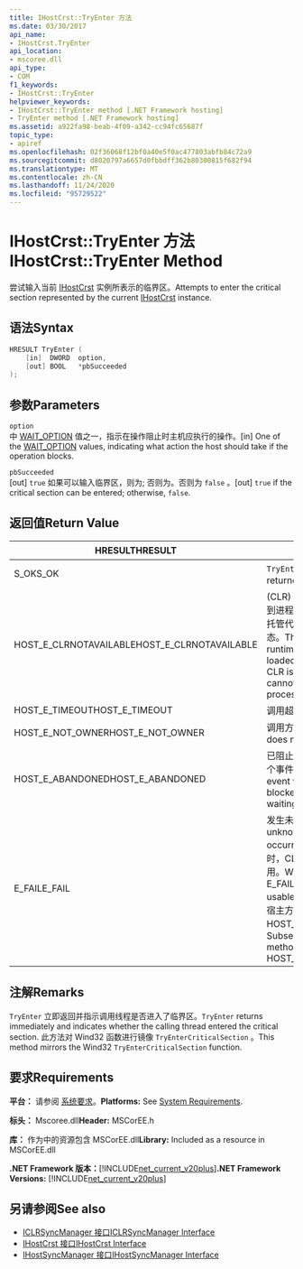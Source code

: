 ```yaml
---
title: IHostCrst::TryEnter 方法
ms.date: 03/30/2017
api_name:
- IHostCrst.TryEnter
api_location:
- mscoree.dll
api_type:
- COM
f1_keywords:
- IHostCrst::TryEnter
helpviewer_keywords:
- IHostCrst::TryEnter method [.NET Framework hosting]
- TryEnter method [.NET Framework hosting]
ms.assetid: a922fa98-beab-4f09-a342-cc94fc65687f
topic_type:
- apiref
ms.openlocfilehash: 02f36068f12bf0a40e5f0ac477803abfb84c72a9
ms.sourcegitcommit: d8020797a6657d0fbbdff362b80300815f682f94
ms.translationtype: MT
ms.contentlocale: zh-CN
ms.lasthandoff: 11/24/2020
ms.locfileid: "95729522"
---
```

# <a name="ihostcrsttryenter-method"></a><span data-ttu-id="12373-102">IHostCrst::TryEnter 方法</span><span class="sxs-lookup"><span data-stu-id="12373-102">IHostCrst::TryEnter Method</span></span>

<span data-ttu-id="12373-103">尝试输入当前 [IHostCrst](ihostcrst-interface.md) 实例所表示的临界区。</span><span class="sxs-lookup"><span data-stu-id="12373-103">Attempts to enter the critical section represented by the current [IHostCrst](ihostcrst-interface.md) instance.</span></span>  
  
## <a name="syntax"></a><span data-ttu-id="12373-104">语法</span><span class="sxs-lookup"><span data-stu-id="12373-104">Syntax</span></span>  
  
```cpp  
HRESULT TryEnter (  
    [in]  DWORD  option,  
    [out] BOOL   *pbSucceeded  
);  
```  
  
## <a name="parameters"></a><span data-ttu-id="12373-105">参数</span><span class="sxs-lookup"><span data-stu-id="12373-105">Parameters</span></span>  

 `option`  
 <span data-ttu-id="12373-106">中 [WAIT_OPTION](wait-option-enumeration.md) 值之一，指示在操作阻止时主机应执行的操作。</span><span class="sxs-lookup"><span data-stu-id="12373-106">[in] One of the [WAIT_OPTION](wait-option-enumeration.md) values, indicating what action the host should take if the operation blocks.</span></span>  
  
 `pbSucceeded`  
 <span data-ttu-id="12373-107">[out] `true` 如果可以输入临界区，则为; 否则为。否则为 `false` 。</span><span class="sxs-lookup"><span data-stu-id="12373-107">[out] `true` if the critical section can be entered; otherwise, `false`.</span></span>  
  
## <a name="return-value"></a><span data-ttu-id="12373-108">返回值</span><span class="sxs-lookup"><span data-stu-id="12373-108">Return Value</span></span>  
  
|<span data-ttu-id="12373-109">HRESULT</span><span class="sxs-lookup"><span data-stu-id="12373-109">HRESULT</span></span>|<span data-ttu-id="12373-110">说明</span><span class="sxs-lookup"><span data-stu-id="12373-110">Description</span></span>|  
|-------------|-----------------|  
|<span data-ttu-id="12373-111">S_OK</span><span class="sxs-lookup"><span data-stu-id="12373-111">S_OK</span></span>|<span data-ttu-id="12373-112">`TryEnter` 已成功返回。</span><span class="sxs-lookup"><span data-stu-id="12373-112">`TryEnter` returned successfully.</span></span>|  
|<span data-ttu-id="12373-113">HOST_E_CLRNOTAVAILABLE</span><span class="sxs-lookup"><span data-stu-id="12373-113">HOST_E_CLRNOTAVAILABLE</span></span>|<span data-ttu-id="12373-114"> (CLR) 的公共语言运行时未加载到进程中，或 CLR 处于无法运行托管代码或成功处理调用的状态。</span><span class="sxs-lookup"><span data-stu-id="12373-114">The common language runtime (CLR) has not been loaded into a process, or the CLR is in a state in which it cannot run managed code or process the call successfully.</span></span>|  
|<span data-ttu-id="12373-115">HOST_E_TIMEOUT</span><span class="sxs-lookup"><span data-stu-id="12373-115">HOST_E_TIMEOUT</span></span>|<span data-ttu-id="12373-116">调用超时。</span><span class="sxs-lookup"><span data-stu-id="12373-116">The call timed out.</span></span>|  
|<span data-ttu-id="12373-117">HOST_E_NOT_OWNER</span><span class="sxs-lookup"><span data-stu-id="12373-117">HOST_E_NOT_OWNER</span></span>|<span data-ttu-id="12373-118">调用方不拥有该锁。</span><span class="sxs-lookup"><span data-stu-id="12373-118">The caller does not own the lock.</span></span>|  
|<span data-ttu-id="12373-119">HOST_E_ABANDONED</span><span class="sxs-lookup"><span data-stu-id="12373-119">HOST_E_ABANDONED</span></span>|<span data-ttu-id="12373-120">已阻止的线程或纤程正在等待某个事件时，该事件被取消。</span><span class="sxs-lookup"><span data-stu-id="12373-120">An event was canceled while a blocked thread or fiber was waiting on it.</span></span>|  
|<span data-ttu-id="12373-121">E_FAIL</span><span class="sxs-lookup"><span data-stu-id="12373-121">E_FAIL</span></span>|<span data-ttu-id="12373-122">发生未知的灾难性故障。</span><span class="sxs-lookup"><span data-stu-id="12373-122">An unknown catastrophic failure occurred.</span></span> <span data-ttu-id="12373-123">当方法返回 E_FAIL 时，CLR 在该进程内将不再可用。</span><span class="sxs-lookup"><span data-stu-id="12373-123">When a method returns E_FAIL, the CLR is no longer usable within the process.</span></span> <span data-ttu-id="12373-124">对宿主方法的后续调用会返回 HOST_E_CLRNOTAVAILABLE。</span><span class="sxs-lookup"><span data-stu-id="12373-124">Subsequent calls to hosting methods return HOST_E_CLRNOTAVAILABLE.</span></span>|  
  
## <a name="remarks"></a><span data-ttu-id="12373-125">注解</span><span class="sxs-lookup"><span data-stu-id="12373-125">Remarks</span></span>  

 <span data-ttu-id="12373-126">`TryEnter` 立即返回并指示调用线程是否进入了临界区。</span><span class="sxs-lookup"><span data-stu-id="12373-126">`TryEnter` returns immediately and indicates whether the calling thread entered the critical section.</span></span> <span data-ttu-id="12373-127">此方法对 Wind32 函数进行镜像 `TryEnterCriticalSection` 。</span><span class="sxs-lookup"><span data-stu-id="12373-127">This method mirrors the Wind32 `TryEnterCriticalSection` function.</span></span>  
  
## <a name="requirements"></a><span data-ttu-id="12373-128">要求</span><span class="sxs-lookup"><span data-stu-id="12373-128">Requirements</span></span>  

 <span data-ttu-id="12373-129">**平台：** 请参阅 [系统要求](../../get-started/system-requirements.md)。</span><span class="sxs-lookup"><span data-stu-id="12373-129">**Platforms:** See [System Requirements](../../get-started/system-requirements.md).</span></span>  
  
 <span data-ttu-id="12373-130">**标头：** Mscoree.dll</span><span class="sxs-lookup"><span data-stu-id="12373-130">**Header:** MSCorEE.h</span></span>  
  
 <span data-ttu-id="12373-131">**库：** 作为中的资源包含 MSCorEE.dll</span><span class="sxs-lookup"><span data-stu-id="12373-131">**Library:** Included as a resource in MSCorEE.dll</span></span>  
  
 <span data-ttu-id="12373-132">**.NET Framework 版本：**[!INCLUDE[net_current_v20plus](../../../../includes/net-current-v20plus-md.md)]</span><span class="sxs-lookup"><span data-stu-id="12373-132">**.NET Framework Versions:** [!INCLUDE[net_current_v20plus](../../../../includes/net-current-v20plus-md.md)]</span></span>  
  
## <a name="see-also"></a><span data-ttu-id="12373-133">另请参阅</span><span class="sxs-lookup"><span data-stu-id="12373-133">See also</span></span>

- [<span data-ttu-id="12373-134">ICLRSyncManager 接口</span><span class="sxs-lookup"><span data-stu-id="12373-134">ICLRSyncManager Interface</span></span>](iclrsyncmanager-interface.md)
- [<span data-ttu-id="12373-135">IHostCrst 接口</span><span class="sxs-lookup"><span data-stu-id="12373-135">IHostCrst Interface</span></span>](ihostcrst-interface.md)
- [<span data-ttu-id="12373-136">IHostSyncManager 接口</span><span class="sxs-lookup"><span data-stu-id="12373-136">IHostSyncManager Interface</span></span>](ihostsyncmanager-interface.md)
